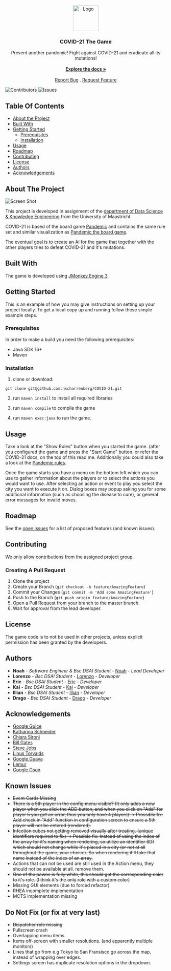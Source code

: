 <br/>
<p align="center">
  <a href="https://github.com/nscharrenberg/COVID-21">
    <img src="https://www.childcareaware.org/wp-content/uploads/2020/03/EmergencyPrep-Pandemic.png" alt="Logo" width="80" height="80">
  </a>

  <h3 align="center">COVID-21 The Game</h3>

  <p align="center">
    Prevent another pandemic! Fight against COVID-21 and eradicate all its mutations!
    <br/>
    <br/>
    <a href="https://github.com/nscharrenberg/COVID-21/wiki"><strong>Explore the docs »</strong></a>
    <br/>
    <br/>
    <a href="https://github.com/nscharrenberg/COVID-21/issues/new?assignees=&labels=bug&template=bug_report.md&title=%5BBUG%5D">Report Bug</a>
    .
    <a href="https://github.com/nscharrenberg/COVID-21/issues/new?assignees=&labels=enhancement&template=feature_request.md&title=%5BFEATURE%5D">Request Feature</a>
  </p>
</p>

![Contributors](https://img.shields.io/github/contributors/nscharrenberg/COVID-21?color=dark-green) ![Issues](https://img.shields.io/github/issues/nscharrenberg/COVID-21) 

## Table Of Contents

* [About the Project](#about-the-project)
* [Built With](#built-with)
* [Getting Started](#getting-started)
  * [Prerequisites](#prerequisites)
  * [Installation](#installation)
* [Usage](#usage)
* [Roadmap](#roadmap)
* [Contributing](#contributing)
* [License](#license)
* [Authors](#authors)
* [Acknowledgements](#acknowledgements)

## About The Project

![Screen Shot](https://raw.githubusercontent.com/nscharrenberg/COVID-21/master/preview.png)

This project is developed in assignment of the [department of Data Science & Knowledge Engineering](https://www.maastrichtuniversity.nl/education/bachelor/data-science-and-artificial-intelligence) from the University of Maastricht.

COVID-21 is based of the board game [Pandemic](https://www.zmangames.com/en/games/pandemic/) and contains the same rule set and similar visualization as [Pandemic the board game](https://www.zmangames.com/en/games/pandemic/).

The eventual goal is to create an AI for the game that together with the other players tries to defeat COVID-21 and it's mutations.

## Built With

The game is developed using [JMonkey Engine 3](https://wiki.jmonkeyengine.org)

## Getting Started

This is an example of how you may give instructions on setting up your project locally.
To get a local copy up and running follow these simple example steps.

### Prerequisites

In order to make a build you need the following prerequisites:

* Java SDK 16+
* Maven

### Installation

1. clone or download: 
``` 
git clone git@github.com:nscharrenberg/COVID-21.git
```

2. run `maven install` to install all required libraries

3. run `maven compile` to compile the game

4. run `maven exec:java` to run the game.

## Usage

Take a look at the "Show Rules" button when you started the game. (after you configured the game and press the "Start Game" button.
or refer the COVID-21 docs, on the top of this read me.
Additionally you could also take a look at the [Pandemic rules](https://images.zmangames.com/filer_public/53/ed/53edbee8-adfb-4715-899f-dd381e1420d7/zm7101_rules_web.pdf).

Once the game starts you have a menu on the bottom left which you can use to gather information about the players or to select the actions you would want to use.
After selecting an action or event to play you select the city you want to execute it on.
Dialog boxes may popup asking you for some additional information (such as choosing the disease to cure), or general error messages for invalid moves.


## Roadmap

See the [open issues](https://github.com/nscharrenberg/COVID-21/issues) for a list of proposed features (and known issues).

## Contributing

We only allow contributions from the assigned project group.

### Creating A Pull Request

1. Clone the project
2. Create your Branch (`git checkout -b feature/AmazingFeature`)
3. Commit your Changes (`git commit -m 'Add some AmazingFeature'`)
4. Push to the Branch (`git push origin feature/AmazingFeature`)
5. Open a Pull Request from your branch to the master branch.
6. Wait for approval from the lead developer.

## License

The game code is to not be used in other projects, unless explicit permission has been granted by the developers.

## Authors

* **Noah** - *Software Engineer & Bsc DSAI Student* - [Noah](https://nscharrenberg.nl) - *Lead Developer*
* **Lorenzo** - *Bsc DSAI Student* - [Lorenzo](https://github.com/Lozzio99) - *Developer*
* **Eric** - *Bsc DSAI Student* - [Eric](https://github.com/Wei17083) - *Developer*
* **Kai** - *Bsc DSAI Student* - [Kai](https://github.com/KaiK-Um) - *Developer*
* **Illian** - *Bsc DSAI Student* - [Illian](https://github.com/SuleymanIII) - *Developer*
* **Drago** - *Bsc DSAI Student* - [Drago](https://github.com/DragoStoyanovDKE) - *Developer*

## Acknowledgements

* [Google Guice](https://github.com/google/guice)
* [Katharina Schneider](#)
* [Chiara Sironi](#)
* [Bill Gates](https://nl.wikipedia.org/wiki/Bill_Gates)
* [Steve Jobs](https://nl.wikipedia.org/wiki/Steve_Jobs)
* [Linus Torvalds](https://nl.wikipedia.org/wiki/Linus_Torvalds)
* [Google Guava](https://github.com/google/guava)
* [Lemur](https://github.com/jMonkeyEngine-Contributions/Lemur)
* [Google Gson](https://github.com/google/gson)

## Known Issues

* ~~Event Cards Missing~~
* ~~There is a 5th player in the config menu visible? (It only adds a new player when you click the ADD button, and when you click on "Add" for player 5 you get an error, thus you only have 4 players) -> Prossible fix: Add check in "Add" function in configuration screen to ensure a 5th player will not be entered (rendered).~~
* ~~Infection cubes not getting removed visually after treating. (unique identifiers required to fix) -> Possible fix: Instead of using the index of the array for it's naming when rendering, so utilize an identifier (ID) which should not change while it's placed in a city (or not at all throughout the game, your choice). So when rendering it'll take that name instead of the index of an array.~~
* Actions that can not be used are still used in the Action menu, they should not be available at all. remove them.
* ~~One of the pawns is fully white, this should get the corresponding color to it's role. (I think it's the only role with a custom color)~~
* Missing GUI elements (due to forced refactor)
* RHEA incomplete implementation
* MCTS implementation missing

## Do Not Fix (or fix at very last)
* ~~Dispatcher role missing~~
* Fullscreen crash 
* Overlapping menu items 
* Items off-screen with smaller resolutions. (and apparently multiple monitors)
* Lines that go from e.g Tokyo to San Fransisco go across the map, instead of wrapping over edges.
* Settings screen has duplicate resolution options in the dropdown.
